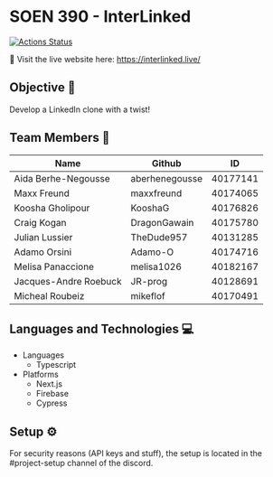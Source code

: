 # SOEN 390 - InterLinked

[![Actions Status](https://github.com/JR-prog/Interlinked_SOEN390_Team11/workflows/Interlinked%20CI/badge.svg)](https://github.com/JR-prog/Interlinked_SOEN390_Team11/actions)

🚀 Visit the live website here: <https://interlinked.live/>

## Objective 🎯

Develop a LinkedIn clone with a twist!

## Team Members 👥

| Name                  | Github         | ID       |
| --------------------- | -------------- | -------- |
| Aida Berhe-Negousse   | aberhenegousse | 40177141 |
| Maxx Freund           | maxxfreund     | 40174065 |
| Koosha Gholipour      | KooshaG        | 40176826 |
| Craig Kogan           | DragonGawain   | 40175780 |
| Julian Lussier        | TheDude957     | 40131285 |
| Adamo Orsini          | Adamo-O        | 40174716 |
| Melisa Panaccione     | melisa1026     | 40182167 |
| Jacques-Andre Roebuck | JR-prog        | 40128691 |
| Micheal Roubeiz       | mikeflof       | 40170491 |

## Languages and Technologies 💻

- Languages
  - Typescript
- Platforms
  - Next.js
  - Firebase
  - Cypress

## Setup ⚙️

For security reasons (API keys and stuff), the setup is located in the #project-setup channel of the discord.
